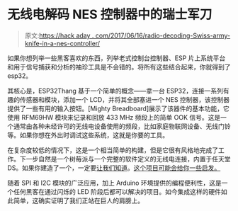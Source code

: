 # 无线电解码 NES 控制器中的瑞士军刀

> 原文:[https://hack aday . com/2017/06/16/radio-decoding-Swiss-army-knife-in-a-nes-controller/](https://hackaday.com/2017/06/16/radio-decoding-swiss-army-knife-in-a-nes-controller/)

如果你想列举一些黑客喜欢的东西，列举老式控制台控制器、ESP 片上系统平台和用于信号捕获和分析的袖珍工具是不会错的。将所有这些结合起来，你就得到了 esp32。

其核心是，ESP32Thang 基于一个简单的概念——拿一台 ESP32，连接一系列有趣的传感器和模块，添加一个 LCD，并将其全部塞进一个 NES 控制器，该控制器提供了一些有用的输入按钮。[Mighty Breadboard]展示了该器件的基本功能，它使用 RFM69HW 模块来记录和回放 433 MHz 频段上的简单 OOK 信号。这是一个通常由各种未经许可的无线电设备使用的频段，比如家庭物联网设备、无线门铃等。如果你想在外出时调试这些系统，这就是你要的工具。

在复杂度较低的情况下，这是一个相当简单的构建，但是它很有风格地完成了工作。下一步自然是一个树莓派与一个完整的软件定义的无线电连接，内置于任天堂 DS。如果你建造了一个，一定要[让我们知道](https://hackaday.com/submit-a-tip/)。[这个项目可能会给你一些启发。](http://hackaday.com/2017/01/27/raspberry-pi-sdr/)

随着 SPI 和 I2C 模块的广泛应用，加上 Arduino 环境提供的编程便利性，这是一个任何黑客在通过闪烁的 LED 阶段后都可以解决的项目。如今集成这样的硬件如此简单，这确实证明了我们正站在巨人的肩膀上。
